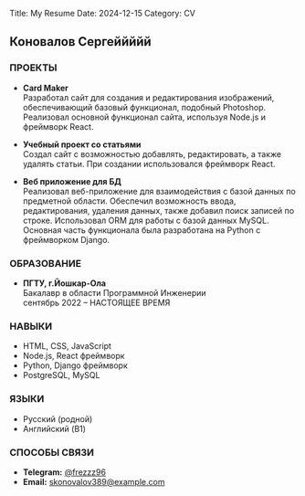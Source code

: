 Title: My Resume
Date: 2024-12-15
Category: CV

## Коновалов Сергеййййй

### ПРОЕКТЫ

- **Card Maker**  
  Разработал сайт для создания и редактирования изображений, обеспечивающий базовый функционал, подобный Photoshop. Реализовал основной функционал сайта, используя Node.js и фреймворк React.

- **Учебный проект со статьями**  
  Создал сайт с возможностью добавлять, редактировать, а также удалять статьи. При создании использовался фреймворк React.

- **Веб приложение для БД**  
  Реализовал веб-приложение для взаимодействия с базой данных по предметной области. Обеспечил возможность ввода, редактирования, удаления данных, также добавил поиск записей по строке. Использовал ORM для работы с базой данных MySQL. Основная часть функционала была разработана на Python с фреймворком Django.

### ОБРАЗОВАНИЕ

- **ПГТУ, г.Йошкар-Ола**  
  Бакалавр в области Программной Инженерии  
  сентябрь 2022 – НАСТОЯЩЕЕ ВРЕМЯ

### НАВЫКИ

- HTML, CSS, JavaScript
- Node.js, React фреймворк
- Python, Django фреймворк
- PostgreSQL, MySQL

### ЯЗЫКИ

- Русский (родной)
- Английский (B1)

### СПОСОБЫ СВЯЗИ

- **Telegram:** [@frezzz96](https://t.me/frezzz96)
- **Email:** skonovalov389@example.com
